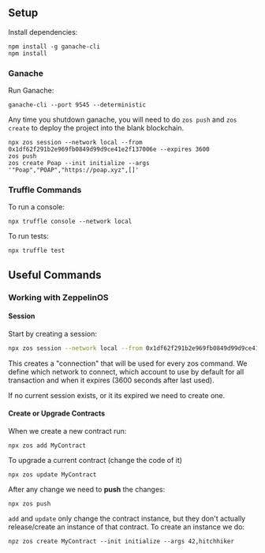 ## Setup

Install dependencies:

    npm install -g ganache-cli
    npm install

### Ganache

Run Ganache:

    ganache-cli --port 9545 --deterministic

Any time you shutdown ganache, you will need to do `zos push` and `zos create` to deploy the project into the blank blockchain.

    npx zos session --network local --from 0x1df62f291b2e969fb0849d99d9ce41e2f137006e --expires 3600
    zos push
    zos create Poap --init initialize --args '"Poap","POAP","https://poap.xyz",[]'

### Truffle Commands

To run a console:

    npx truffle console --network local

To run tests:

    npx truffle test

## Useful Commands

### Working with ZeppelinOS

#### Session

Start by creating a session:

```bash
npx zos session --network local --from 0x1df62f291b2e969fb0849d99d9ce41e2f137006e --expires 3600
```

This creates a "connection" that will be used for every zos command. We define which network to connect, which account to use by default
for all transaction and when it expires (3600 seconds after last used).

If no current session exists, or it its expired we need to create one.

#### Create or Upgrade Contracts

When we create a new contract run:

    npx zos add MyContract

To upgrade a current contract (change the code of it)

    npx zos update MyContract

After any change we need to **push** the changes:

    npx zos push

`add` and `update` only change the contract instance, but they don't actually release/create an instance of that contract.
To create an instance we do:

    npz zos create MyContract --init initialize --args 42,hitchhiker
